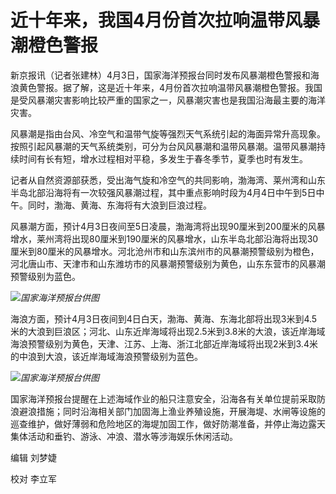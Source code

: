 # 近十年来，我国4月份首次拉响温带风暴潮橙色警报

新京报讯（记者张建林）4月3日，国家海洋预报台同时发布风暴潮橙色警报和海浪黄色警报。据了解，这是近十年来，4月份首次拉响温带风暴潮橙色警报。我国是受风暴潮灾害影响比较严重的国家之一，风暴潮灾害也是我国沿海最主要的海洋灾害。

风暴潮是指由台风、冷空气和温带气旋等强烈天气系统引起的海面异常升高现象。按照引起风暴潮的天气系统类别，可分为台风风暴潮和温带风暴潮。温带风暴潮持续时间有长有短，增水过程相对平稳，多发生于春冬季节，夏季也时有发生。

记者从自然资源部获悉，受出海气旋和冷空气的共同影响，渤海湾、莱州湾和山东半岛北部沿海将有一次较强风暴潮过程，其中重点影响时段为4月4日中午到5日中午。同时，渤海、黄海、东海将有大浪到巨浪过程。

风暴潮方面，预计4月3日夜间至5日凌晨，渤海湾将出现90厘米到200厘米的风暴增水，莱州湾将出现80厘米到190厘米的风暴增水，山东半岛北部沿海将出现30厘米到80厘米的风暴增水。河北沧州市和山东滨州市的风暴潮预警级别为橙色，河北唐山市、天津市和山东潍坊市的风暴潮预警级别为黄色，山东东营市的风暴潮预警级别为蓝色。

![](https://inews.gtimg.com/om_bt/OAOzx7oaF3FCEw8T1b3vgyvjO7H7mke4-d0hau8Pjw2t0AA/1000)_国家海洋预报台供图_

海浪方面，预计4月3日夜间到4日白天，渤海、黄海、东海北部将出现3米到4.5米的大浪到巨浪区；河北、山东近岸海域将出现2.5米到3.8米的大浪，该近岸海域海浪预警级别为黄色，天津、江苏、上海、浙江北部近岸海域将出现2米到3.4米的中浪到大浪，该近岸海域海浪预警级别为蓝色。

![](https://inews.gtimg.com/om_bt/O_18W8YmGCCNgXD4KRPft1dTjAW0_SU8-_uFY5jOml2HIAA/1000)_国家海洋预报台供图_

国家海洋预报台提醒在上述海域作业的船只注意安全，沿海各有关单位提前采取防浪避浪措施；同时沿海相关部门加固海上渔业养殖设施，开展海堤、水闸等设施的巡查维护，做好薄弱和危险地区的海堤加固工作，做好防潮准备，并停止海边露天集体活动和垂钓、游泳、冲浪、潜水等涉海娱乐休闲活动。

编辑 刘梦婕

校对 李立军

